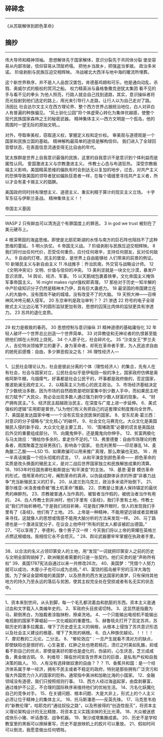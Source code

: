 ## 碎碎念
----

《从苏联解体到颜色革命》

## 摘抄
----


伟大导师和精神领袖。
思想解体先于国家解体，意识分裂先于共同体分裂
堡垒容易从内部攻破，信仰容易从顶层坍塌。
把他乡当故乡，把强盗当爹娘。
政治多米诺。
阶级剥削与民族压迫交相辉映。
冷战被北大西洋与地中海的暖流所埋葬。

这个新世界秩序，并不是人人品尝汉堡包，肯德基鸡翅和可乐，他是通向动乱、杀戮、奥威尔式的极权的冥河之船。
权力精英派与盎格鲁撒克逊犹太集团
看不见的手与看不见的拳头
为他人照亮，行路人就会自己找到道路，其实，意识操纵者将亮光投射到他们选定的路上，用光来引导行人走路，让行人以为自己走对了路。
汤因比
社会达尔文主义在西方理论界、整个西方世界占据统治地位，白人对非白人有普遍的种族偏见。
“风土驯化公园”将个体虚荣心转化为集体优越感，使整个现代民族国家森林之王的秘密武器。
精神集体主义—西方文明是一个孤岛，他的周围时一望无际的原始文明。。
 
对外，夺取审美权，窃取道义权，掌握定义权和定价权。
审美观与道德观是一个国家和民族立国的基础。
精神解构最简单的途径是解构信仰。
我们进入了全球回音壁状态，在表面信息流通变得无比自由的年代。

犹太族群是世界上自我意识最强的民族，这里的自我意识不是意识到个体利益而是属性认同。
爱国激进主义与宗教激进主义。
传教士心态与布道狂热。
深受宗教极端主义影响，美国精英思维的偏执有时会到达无以复加的地步，过去，对共产主义的恐惧导致美国的领导者犹如偏执狂患者一样，在每个墙缝里寻找共产主义者，所以才会有麦卡锡主义的猖獗。

美国政府同时持有理想主义、道德主义、重实利精于算计的现实主义立场。
十字军东征与伊斯兰圣战。
精神集体主义！！

帝国主义基因




---

 WASP
2 只有鲜血可以清洗这个有罪国度上的罪恶。
3 in god we trust 被刻在了美元硬币上。


4 根深蒂固的海盗思维。即使是北部尼斯湖的水怪与南方的巨石阵也阻挡不了这种思维的蔓延。
5 明火执仗。
6 帝国无义战。
7 阶级剥削与民族压迫交相辉映。
8 我们将付出任何代价，忍受任何重负，应付任何艰辛，支持任何朋友，反对任何敌人。
9 自由的灯塔，民主的堡垒，是世界上自由能够给 人们带来的前景的例证。
10 新殖民主义与新自由主义
11 冷战推手：乔治凯南，外交官与战略设计师。
12 《文明冲突论》文明、价值与信仰的冲突。
13 美利坚就是一块文化沙漠，暴发户意识浓厚。
14 舆论、经济、军事。
15 以天鹅绒包裹着铁拳，文化帝国主义掩饰军事帝国主义。
16 might makes right强权即真理。
17 那些对于历史一知半解的中产阶级知识分子仍然是精神木乃伊，具有巨大蛊惑力。
18 最坚固的帝国建立在人的大脑中。没有围攻不破的城墙，没有改变不了的大脑。
19 天照大神——召唤神风冲垮元朝入侵军。
20 东京审判是政治审判？？
21 渗透
22 符号的电子全球敞式主义比边沁笔下的圆形监狱更加有效，思想的囚笼比肉体的监狱更具有渗透力。
23 苏共的退化变质。

---

29 权力是极致的春药。
30 思想控制与意识操纵
31 精神道德的基础庸俗化
32 年轻人破坏一个世界总比创造一个世界简单。
33 对异教徒和无神论者的仇恨甚至能把他们绑在火刑柱上烧死。
34 个人原子化，社会碎片化。
35 “沙龙女王”罗兰夫人，吉伦特派领袖罗兰的妻子，身为革命者，却死在革命者手里，为人民追求自由的她死前感慨：自由，多少罪恶假汝之名！
36 理性经济人—


----

1、公民社会理论认为，社会是彼此分离的个体（理性经济人）的集合，先有人在有社会，社会与国家对立，公民社会似乎是伊甸园一般的净土，国家政府仿佛是奥格阿斯牛棚，乌烟瘴气，好事都是社会公民干的，坏事都是政府做的，否定国家，推波助澜无政府主义。
2、以精英主义为核心的民主政治。
3、市场经济基础决定了少数统治多数，因为市场的自然趋势是吧财富集中到少数人手中，而如果民主吧权力赋予广大民众，势必会出现多数人通过强力剥夺少数人财富的现象。
4、“财产拥有民主。”
5、经济民主超越政治民主，在深度与广度上进一步延伸。
6、美式强权的逻辑“实用即是普世。”认为他们有义务把自己的这套理论制度推向全世界。
7、美国是发达国家中唯一一个没有实现全民医保的国家。
8、安东尼奥·葛兰西：对意识的分子侵略与“文化核心”的破坏。
9、社会文化马赛克化。大众文化是美国殖民入侵的新手段，大众文化是主要工具，
10、“围堵政策”必要的谎言是美国战后外交的重要组成部分。
11、向魔鬼伸手，还是魔鬼向你伸手。
12、贫富两极化与马太效应：“赐给你多余的，拿走你不足的。”
13、弗里德曼：自由市场理论的教条者，周围聚着芝加哥男孩们，影响各个国家。
伯克利黑帮——印尼暴乱
14、麦角酸二乙胺——LSD
15、如果欺骗可以用来推广真理，那么欺骗也无妨。
16 、用一半真话揭露一个彻头彻尾的谎言。
17、从和平演变到颜色革命——      颜色革命的实质是改头换面的殖民主义，是对二战后世界国家独立和民族解放成果的清算。
18、1953年时任国务卿杜勒斯提出“和平演变”的主张。
19、基恩·夏普 模仿革命的形式，借用革命的口号，阉割革命的真谛，以伪装成群体诉求的所谓“非暴力战争”充当新殖民主义的打手。
20、从波兰到乌克兰，政治多米诺开始倒下。
21、塞尔维亚-米洛舍维奇被“推土机革命”推翻。
22、宗教是让普通人保持镇定的最优秀的麻醉剂。
23、宗教被普通人当作真的，被智者当作假的，被统治者当作有用的。
24、白人传教士到非洲时，他们手里有《圣经》，我们手里有土地，传教士说“我们开始祈祷吧。”于是我们闭目祈祷，可是我们睁开眼时，惊人的发现我们手里有了《圣经》，他们有了土地。
25、上帝是一种精神，不能用望远镜或者显微镜来寻找，这就像人的思想或情感不能用大脑分析的方法来发现一样。
26、马丁路德也是一个激进反犹分子，在议会上他呼吁“所有的犹太人都该被赶出德国。”
27、“可以享用了，李德利，像个男子汉一样：今天我们将以上帝的荣耀在英格兰点燃这根蜡烛，我相信它永不会熄灭。“
28、舆论武器要牢牢掌握在执政者手里。

----

38、以合法的名义占领印第安人的土地，用“发现”一词就把印第安人之前的历史与文明全部购销掉了，欧洲殖民者需要的只是一张契约。他们买卖的是“声称所有权”
39、美国1787宪法自通过以来一共修改26次。
40、美国梦：“凭借个人努力就可以成功，木屋小子也可以成为总统。”
41、富饶的孤岛被平穷的汪洋大海包围，为了保证金碧辉煌的美国梦，以及昂贵的西方发达国家的美梦，只有保持其他地方的持久乃至永远的落后与贫困，使其主权完全处在受损或者有名无实的状态中。

----

1、资本来到世间，从头到脚，每一个毛孔都流着血和肮脏的东西。资本主义是通过血和文字载入人类编年史的。
2、军政府头目皮诺切特。
3、这显然是指鹿为马，颠倒黑白，为独裁者涂脂抹粉，擦桌洗地。
4、一个只能输出电视机不能输出电视剧的国家不算崛起——文化崛起的重要性。
5、赫鲁晓夫打开了否定苏共，苏联历史的潘多拉魔盒，埋下了历史虚无主义的祸根，从根本上侵蚀了苏共意识形态以及社会主义建设的根基，埋下了失败的祸根。
6、白人种族优越论。！！！！
7、摩尼教的二元论。二分法。
8、“晕轮效应”：一旦产生就看不清对方的缺点，即使缺陷也是很好的，心生喜爱，红肿之处也艳若桃花，溃烂之时美如乳酪，抑或看不到自己的优点，即使是美好的那也是虚化的，伪装的，心生厌恶，芝兰成咸鱼，黄金做古铜。
9、利维坦：降临世间宣告世界末日的巨兽，是私有产权和自我决策的敌人。
10、人有没有选择做奴隶的自由？？？
11、香蕉共和国：是一个经济体系属于单一经济，拥有不民主或者不稳定的政府，特别是那些拥有广泛贪污和强大外国势力介入的国家的贬称。通常指中美洲和加勒比海的小国家。
12、金融领域没有道德，我们只按照规则行事。
13、西方人经过海盗起家，由盘剥暴富，通过维护不公正，不合理的国际秩序来维持他们的优裕生活。
14、污名化妖魔化自己的竞争对手。
15、在关键问题、根本问题、大是大非上，形式上的个人主义必须让位于精神上的集体主义。
16、托马斯潘恩——反英先锋。
17、马克思韦伯的“新教伦理”，哈耶克的“通往奴役之路”，以及熊彼得的“创造性毁灭”，将资本主义理论架构设计的无比精致，将资本主义实践涂抹的无比光滑。
18、大众被迷惑成快乐小猪、听话愚氓、战争机器。
19、聚沙成塔集腋成裘。
20、历史不是学校教室里的黑板可以擦掉重写，历史不是放映机上的胶片可以重放。
21、假如时间可以倒流，我愿意做出任何牺牲。
